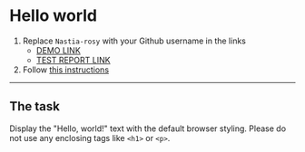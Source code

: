 # Hello world
1. Replace `Nastia-rosy` with your Github username in the links
    - [DEMO LINK](https://Nastia-rosy.github.io/layout_hello-world/) <br>
    - [TEST REPORT LINK](https://Nastia-rosy.github.io/layout_hello-world/report/html_report/)
2. Follow [this instructions](https://mate-academy.github.io/layout_task-guideline/)
___

## The task
Display the "Hello, world!" text with the default browser styling. Please do not
use any enclosing tags like `<h1>` or `<p>`.
